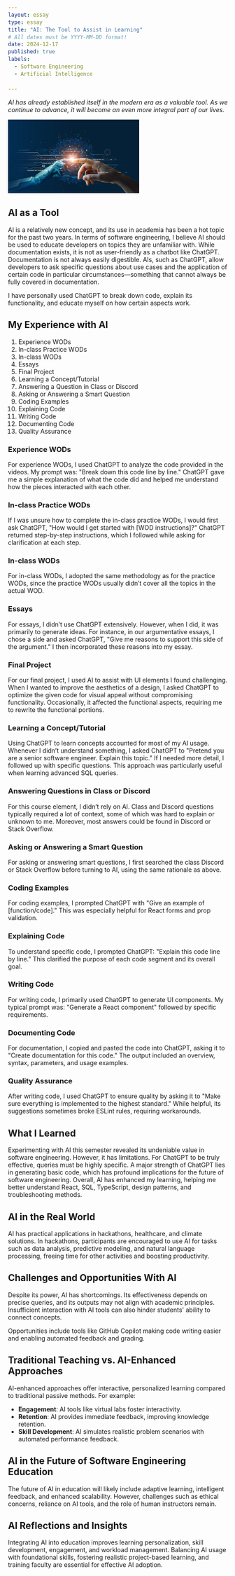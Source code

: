 ```yaml
---
layout: essay  
type: essay  
title: "AI: The Tool to Assist in Learning"  
# All dates must be YYYY-MM-DD format!  
date: 2024-12-17  
published: true  
labels:  
  - Software Engineering  
  - Artificial Intelligence  

---
```


*AI has already established itself in the modern era as a valuable tool. As we continue to advance, it will become an even more integral part of our lives.*

<img width="300px" class="rounded float-start pe-4" src="/img/AI.png">

## AI as a Tool  

AI is a relatively new concept, and its use in academia has been a hot topic for the past two years. In terms of software engineering, I believe AI should be used to educate developers on topics they are unfamiliar with. While documentation exists, it is not as user-friendly as a chatbot like ChatGPT. Documentation is not always easily digestible. AIs, such as ChatGPT, allow developers to ask specific questions about use cases and the application of certain code in particular circumstances—something that cannot always be fully covered in documentation.  

I have personally used ChatGPT to break down code, explain its functionality, and educate myself on how certain aspects work.  

## My Experience with AI  

1. Experience WODs  
2. In-class Practice WODs  
3. In-class WODs  
4. Essays  
5. Final Project  
6. Learning a Concept/Tutorial  
7. Answering a Question in Class or Discord  
8. Asking or Answering a Smart Question  
9. Coding Examples  
10. Explaining Code  
11. Writing Code  
12. Documenting Code  
13. Quality Assurance  

### Experience WODs  

For experience WODs, I used ChatGPT to analyze the code provided in the videos. My prompt was: "Break down this code line by line." ChatGPT gave me a simple explanation of what the code did and helped me understand how the pieces interacted with each other.  

### In-class Practice WODs  

If I was unsure how to complete the in-class practice WODs, I would first ask ChatGPT, "How would I get started with [WOD instructions]?" ChatGPT returned step-by-step instructions, which I followed while asking for clarification at each step.  

### In-class WODs  

For in-class WODs, I adopted the same methodology as for the practice WODs, since the practice WODs usually didn’t cover all the topics in the actual WOD.  

### Essays  

For essays, I didn’t use ChatGPT extensively. However, when I did, it was primarily to generate ideas. For instance, in our argumentative essays, I chose a side and asked ChatGPT, "Give me reasons to support this side of the argument." I then incorporated these reasons into my essay.  

### Final Project  

For our final project, I used AI to assist with UI elements I found challenging. When I wanted to improve the aesthetics of a design, I asked ChatGPT to optimize the given code for visual appeal without compromising functionality. Occasionally, it affected the functional aspects, requiring me to rewrite the functional portions.  

### Learning a Concept/Tutorial  

Using ChatGPT to learn concepts accounted for most of my AI usage. Whenever I didn’t understand something, I asked ChatGPT to "Pretend you are a senior software engineer. Explain this topic." If I needed more detail, I followed up with specific questions. This approach was particularly useful when learning advanced SQL queries.  

### Answering Questions in Class or Discord  

For this course element, I didn’t rely on AI. Class and Discord questions typically required a lot of context, some of which was hard to explain or unknown to me. Moreover, most answers could be found in Discord or Stack Overflow.  

### Asking or Answering a Smart Question  

For asking or answering smart questions, I first searched the class Discord or Stack Overflow before turning to AI, using the same rationale as above.  

### Coding Examples  

For coding examples, I prompted ChatGPT with "Give an example of [function/code]." This was especially helpful for React forms and prop validation.  

### Explaining Code  

To understand specific code, I prompted ChatGPT: "Explain this code line by line." This clarified the purpose of each code segment and its overall goal.  

### Writing Code  

For writing code, I primarily used ChatGPT to generate UI components. My typical prompt was: "Generate a React component" followed by specific requirements.  

### Documenting Code  

For documentation, I copied and pasted the code into ChatGPT, asking it to "Create documentation for this code." The output included an overview, syntax, parameters, and usage examples.  

### Quality Assurance  

After writing code, I used ChatGPT to ensure quality by asking it to "Make sure everything is implemented to the highest standard." While helpful, its suggestions sometimes broke ESLint rules, requiring workarounds.  

## What I Learned  

Experimenting with AI this semester revealed its undeniable value in software engineering. However, it has limitations. For ChatGPT to be truly effective, queries must be highly specific. A major strength of ChatGPT lies in generating basic code, which has profound implications for the future of software engineering. Overall, AI has enhanced my learning, helping me better understand React, SQL, TypeScript, design patterns, and troubleshooting methods.  

## AI in the Real World  

AI has practical applications in hackathons, healthcare, and climate solutions. In hackathons, participants are encouraged to use AI for tasks such as data analysis, predictive modeling, and natural language processing, freeing time for other activities and boosting productivity.  

## Challenges and Opportunities With AI  

Despite its power, AI has shortcomings. Its effectiveness depends on precise queries, and its outputs may not align with academic principles. Insufficient interaction with AI tools can also hinder students' ability to connect concepts.  

Opportunities include tools like GitHub Copilot making code writing easier and enabling automated feedback and grading.  

## Traditional Teaching vs. AI-Enhanced Approaches  

AI-enhanced approaches offer interactive, personalized learning compared to traditional passive methods. For example:  

- **Engagement**: AI tools like virtual labs foster interactivity.  
- **Retention**: AI provides immediate feedback, improving knowledge retention.  
- **Skill Development**: AI simulates realistic problem scenarios with automated performance feedback.  

## AI in the Future of Software Engineering Education  

The future of AI in education will likely include adaptive learning, intelligent feedback, and enhanced scalability. However, challenges such as ethical concerns, reliance on AI tools, and the role of human instructors remain.  

## AI Reflections and Insights  

Integrating AI into education improves learning personalization, skill development, engagement, and workload management. Balancing AI usage with foundational skills, fostering realistic project-based learning, and training faculty are essential for effective AI adoption.  
